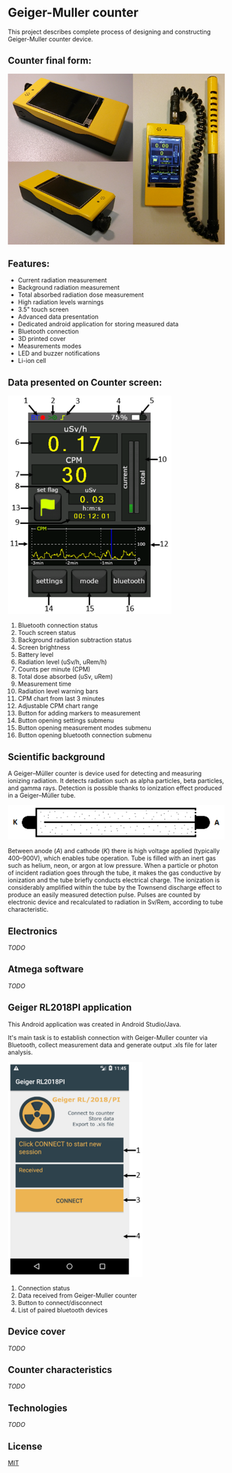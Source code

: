 # Geiger-Muller counter

This project describes complete process of designing and constructing
Geiger-Muller counter device.

## Counter final form:

![](resources/readme/counter.PNG)

## Features:
- Current radiation measurement
- Background radiation measurement
- Total absorbed radiation dose measurement
- High radiation levels warnings
- 3.5" touch screen
- Advanced data presentation
- Dedicated android application for storing measured data
- Bluetooth connection
- 3D printed cover
- Measurements modes
- LED and buzzer notifications
- Li-ion cell

## Data presented on Counter screen:

![](resources/readme/geiger_screen.png)

1. Bluetooth connection status
2. Touch screen status
3. Background radiation subtraction status
4. Screen brightness
5. Battery level
6. Radiation level (uSv/h, uRem/h)
7. Counts per minute (CPM)
8. Total dose absorbed (uSv, uRem)
9. Measurement time
10. Radiation level warning bars
11. CPM chart from last 3 minutes
12. Adjustable CPM chart range
13. Button for adding markers to measurement
14. Button opening settings submenu
15. Button opening measurement modes submenu
16. Button opening bluetooth connection submenu

## Scientific background
A Geiger–Müller counter is device used for detecting and measuring ionizing radiation.
It detects radiation such as alpha particles, beta particles, and gamma rays.
Detection is possible thanks to ionization effect produced in a Geiger–Müller tube.

![](resources/readme/geiger_tube.png)

Between anode (_A_) and cathode (_K_) there is high voltage applied (typically 400–900V),
which enables tube operation. Tube is filled with an inert gas such as helium, neon,
or argon at low pressure. When a particle or photon of incident radiation goes through the tube,
it makes the gas conductive by ionization and the tube briefly conducts electrical charge.
The ionization is considerably amplified within the tube by the Townsend discharge effect to
produce an easily measured detection pulse. Pulses are counted by electronic device and
recalculated to radiation in Sv/Rem, according to tube characteristic.

## Electronics
_TODO_

## Atmega software
_TODO_

## Geiger RL2018PI application
This Android application was created in Android Studio/Java.

It's main task is to establish connection with Geiger-Muller counter via Bluetooth, collect measurement data
and generate output .xls file for later analysis.

![](resources/readme/geiger_app.png)

1. Connection status
2. Data received from Geiger-Muller counter
3. Button to connect/disconnect 
4. List of paired bluetooth devices

## Device cover
_TODO_

## Counter characteristics
_TODO_

## Technologies
_TODO_

## License
[MIT](https://choosealicense.com/licenses/mit/)

